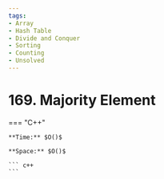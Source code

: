 ```yaml
---
tags:
- Array
- Hash Table
- Divide and Conquer
- Sorting
- Counting
- Unsolved
---
```



# 169. Majority Element

=== "C++"

    **Time:** $O()$

    **Space:** $O()$

    ``` c++
    ```